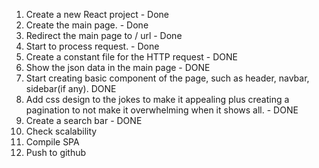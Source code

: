 1. Create a new React project - Done
2. Create the main page. - Done
3. Redirect the main page to / url - Done
4. Start to process request. - Done
5. Create a constant file for the HTTP request - DONE
6. Show the json data in the main page - DONE
7. Start creating basic component of the page, such as header, navbar, sidebar(if any). DONE
8. Add css design to the jokes to make it appealing plus creating a pagination to not make it overwhelming when it shows all. - DONE
9. Create a search bar - DONE
10. Check scalability
13. Compile SPA
14. Push to github

